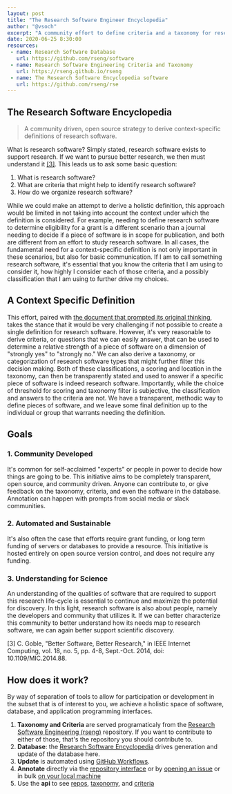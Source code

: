 ```yaml
---
layout: post
title: "The Research Software Engineer Encyclopedia"
author: "@vsoch"
excerpt: "A community effort to define criteria and a taxonomy for research software."
date: 2020-06-25 8:30:00
resources:
 - name: Research Software Database
   url: https://github.com/rseng/software
 - name: Research Software Engineering Criteria and Taxonomy
   url: https://rseng.github.io/rseng
 - name: The Research Software Encyclopedia software
   url: https://github.com/rseng/rse
---
```


## The Research Software Encyclopedia

> A community driven, open source strategy to derive context-specific definitions of research software.

What is research software? Simply stated, research software exists to support
research. If we want to pursue better research, we then must understand it [[3]](#ref).
This leads us to ask some basic question:

 1. What is research software?
 2. What are criteria that might help to identify research software?
 3. How do we organize research software?

While we could make an attempt to derive a holistic definition, this approach 
would be limited in not taking into account the context under which the definition
is considered. For example, needing to define research software to determine
eligibility for a grant is a different scenario than a journal needing
to decide if a piece of software is in scope for publication, and both
are different from an effort to study research software. In all cases, 
the fundamental need for a context-specific definition is not only important in these
scenarios, but also for basic communication. If I am to call something research
software, it's essential that you know the criteria that I am using to consider it,
how highly I consider each of those criteria, and a possibly classification
that I am using to further drive my choices.

## A Context Specific Definition

This effort, paired with [the document that prompted its original thinking](https://docs.google.com/document/d/1wDb0udH9OrFWrMBsAVb8RrUMCKKRHoyEep7yveJ1d0k/edit), takes the stance that it would be
very challenging if not possible to create a single definition for research software.
However, it's very reasonable to derive criteria, or questions that we can easily
answer, that can be used to determine a relative strength of a piece of software
on a dimension of "strongly yes" to "strongly no." We can also derive a taxonomy,
or categorization of research software types that might further filter this decision
making. Both of these classifications, a scoring and location in the taxonomy,
can then be transparently stated and used to answer if a specific piece of software
is indeed research software. Importantly, while the choice of threshold for scoring
and taxonomy filter is subjective, the classification and answers to the criteria
are not. We have a transparent, methodic way to define pieces of software, and we leave
some final definition up to the individual or group that warrants needing the definition.

## Goals

### 1. Community Developed

It's common for self-acclaimed "experts" or people in power to decide how things are going
to be. This initiative aims to be completely transparent, open source, and community driven.
Anyone can contribute to, or give feedback on the taxonomy, criteria, and even the software
in the database. Annotation can happen with prompts from social media or slack communities.

### 2. Automated and Sustainable

It's also often the case that efforts require grant funding, or long term funding of 
servers or databases to provide a resource. This initiative is hosted entirely on open
source version control, and does not require any funding.

### 3. Understanding for Science

An understanding of the qualities of software that are required to support 
this research life-cycle is essential to continue and maximize the potential for discovery. 
In this light, research software is also about people, namely the developers and 
community that utilizes it. If we can better characterize this community to 
better understand how its needs map to research software, we can again better support scientific discovery.

<a id="ref">

[3] C. Goble, "Better Software, Better Research," in IEEE Internet Computing, vol. 18, no. 5, pp. 4-8, Sept.-Oct. 2014, doi: 10.1109/MIC.2014.88.

## How does it work?

By way of separation of tools to allow for participation or development in the subset that is of interest to you, we achieve a holistic space of software, database, and application programming interfaces.

 1. **Taxonomy and Criteria** are served programaticaly from the [Research Software Engineering (rseng)](https://rseng.github.io/rseng) repository. If you want to contribute to either of those, that's the repository you should contribute to.
 2. **Database**: the [Research Software Encyclopedia](https://github.com/rseng/rse) drives generation and update of the database here.
 3. **Update** is automated using [GitHub Workflows](https://github.com/rseng/software/tree/master/.github/workflows).
 4. **Annotate** directly via the [repository interface](https://rseng.github.io/software/) or by [opening an issue](https://github.com/rseng/software/issues/new/choose) or in bulk [on your local machine](https://rseng.github.io/rse/tutorials/annotation/) 
 5. Use the **api** to see [repos](https://rseng.github.io/software/api/repos/index.json), [taxonomy](https://rseng.github.io/software/api/taxonomy/index.json), and [criteria](https://rseng.github.io/software/api/criteria/index.json)
